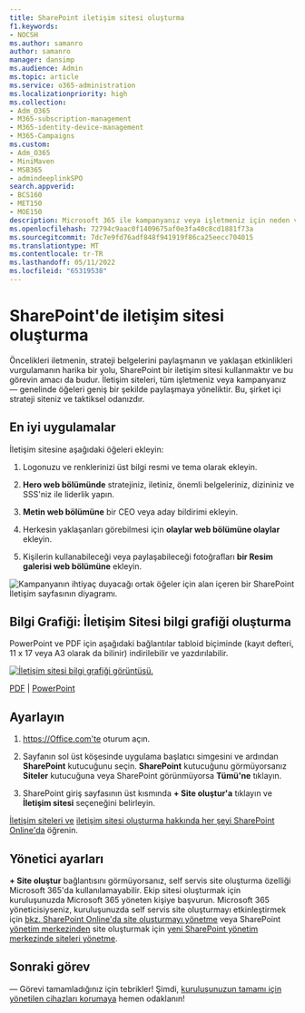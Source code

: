 ```yaml
---
title: SharePoint iletişim sitesi oluşturma
f1.keywords:
- NOCSH
ms.author: samanro
author: samanro
manager: dansimp
ms.audience: Admin
ms.topic: article
ms.service: o365-administration
ms.localizationpriority: high
ms.collection:
- Adm_O365
- M365-subscription-management
- M365-identity-device-management
- M365-Campaigns
ms.custom:
- Adm_O365
- MiniMaven
- MSB365
- admindeeplinkSPO
search.appverid:
- BCS160
- MET150
- MOE150
description: Microsoft 365 ile kampanyanız veya işletmeniz için neden ve nasıl SharePoint iletişim sitesi oluşturacağınızı öğrenin ve yanlış dosya paylaşımı nedeniyle ekibi siber saldırılara ve kötü amaçlı yazılımlara ve diğer tehditlere karşı koruyun.
ms.openlocfilehash: 72794c9aac0f1409675af0e3fa40c8cd1881f73a
ms.sourcegitcommit: 7dc7e9fd76adf848f941919f86ca25eecc704015
ms.translationtype: MT
ms.contentlocale: tr-TR
ms.lasthandoff: 05/11/2022
ms.locfileid: "65319538"
---
```

# <a name="create-a-communications-site-in-sharepoint"></a>SharePoint'de iletişim sitesi oluşturma

Öncelikleri iletmenin, strateji belgelerini paylaşmanın ve yaklaşan etkinlikleri vurgulamanın harika bir yolu, SharePoint bir iletişim sitesi kullanmaktır ve bu görevin amacı da budur. İletişim siteleri, tüm işletmeniz veya kampanyanız &mdash; genelinde öğeleri geniş bir şekilde paylaşmaya yöneliktir. Bu, şirket içi strateji siteniz ve taktiksel odanızdır. 

## <a name="best-practices"></a>En iyi uygulamalar

İletişim sitesine aşağıdaki öğeleri ekleyin:

1. Logonuzu ve renklerinizi üst bilgi resmi ve tema olarak ekleyin.

2. **Hero web bölümünde** stratejiniz, iletiniz, önemli belgeleriniz, dizininiz ve SSS'niz ile liderlik yapın.

3. **Metin web bölümüne** bir CEO veya aday bildirimi ekleyin.

4. Herkesin yaklaşanları görebilmesi için **olaylar web bölümüne olaylar** ekleyin.

5. Kişilerin kullanabileceği veya paylaşabileceği fotoğrafları **bir Resim galerisi web bölümüne** ekleyin.

![Kampanyanın ihtiyaç duyacağı ortak öğeler için alan içeren bir SharePoint İletişim sayfasının diyagramı.](../media/m365-democracy-comms-site.png)

## <a name="infographic-create-a-communications-site-infographic"></a>Bilgi Grafiği: İletişim Sitesi bilgi grafiği oluşturma

PowerPoint ve PDF için aşağıdaki bağlantılar tabloid biçiminde (kayıt defteri, 11 x 17 veya A3 olarak da bilinir) indirilebilir ve yazdırılabilir.

[![İletişim sitesi bilgi grafiği görüntüsü.](../media/M365-Campaigns-CreateCommunicationSite-358-201.png)](https://download.microsoft.com/download/3/f/f/3ff49b41-e5a4-4993-a00c-7f791a80b627/M365CampaignsCreateCommunicationSite.pdf)

[PDF](https://download.microsoft.com/download/3/f/f/3ff49b41-e5a4-4993-a00c-7f791a80b627/M365CampaignsCreateCommunicationSite.pdf) |  [PowerPoint](https://download.microsoft.com/download/3/f/f/3ff49b41-e5a4-4993-a00c-7f791a80b627/M365CampaignsCreateCommunicationSite.pptx)

## <a name="set-it-up"></a>Ayarlayın

1. https://Office.com'te oturum açın.

2. Sayfanın sol üst köşesinde uygulama başlatıcı simgesini ve ardından **SharePoint** kutucuğunu seçin. **SharePoint** kutucuğunu görmüyorsanız **Siteler** kutucuğuna veya SharePoint görünmüyorsa **Tümü'ne** tıklayın.

3. SharePoint giriş sayfasının üst kısmında **+ Site oluştur'a** tıklayın ve **İletişim sitesi** seçeneğini belirleyin.

[İletişim siteleri ve](https://support.office.com/article/What-is-a-SharePoint-communication-site-94A33429-E580-45C3-A090-5512A8070732) [iletişim sitesi oluşturma hakkında her şeyi SharePoint Online'da](https://support.microsoft.com/en-us/office/create-a-communication-site-in-sharepoint-online-7fb44b20-a72f-4d2c-9173-fc8f59ba50eb) öğrenin.

## <a name="admin-settings"></a>Yönetici ayarları

**+ Site oluştur** bağlantısını görmüyorsanız, self servis site oluşturma özelliği Microsoft 365'da kullanılamayabilir. Ekip sitesi oluşturmak için kuruluşunuzda Microsoft 365 yöneten kişiye başvurun. Microsoft 365 yöneticisiyseniz, kuruluşunuzda self servis site oluşturmayı etkinleştirmek için [bkz. SharePoint Online'da site oluşturmayı yönetme](/sharepoint/manage-site-creation) veya SharePoint <a href="https://go.microsoft.com/fwlink/?linkid=2185219" target="_blank">yönetim merkezinden</a> site oluşturmak için [yeni SharePoint yönetim merkezinde siteleri yönetme](/sharepoint/manage-sites-in-new-admin-center).

## <a name="next-mission"></a>Sonraki görev

&mdash; Görevi tamamladığınız için tebrikler! Şimdi, [kuruluşunuzun tamamı için yönetilen cihazları korumaya](m365bp-protect-devices.md) hemen odaklanın!